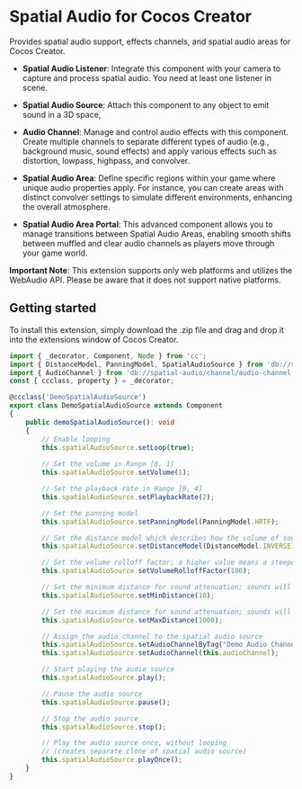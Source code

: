 # Spatial Audio for Cocos Creator

Provides spatial audio support, effects channels, and spatial audio areas for Cocos Creator.

- **Spatial Audio Listener**: Integrate this component with your camera to capture and process spatial audio. You need at least one listener in scene.

- **Spatial Audio Source**: Attach this component to any object to emit sound in a 3D space,

- **Audio Channel**: Manage and control audio effects with this component. Create multiple channels to separate different types of audio (e.g., background music, sound effects) and apply various effects such as distortion, lowpass, highpass, and convolver.

- **Spatial Audio Area**: Define specific regions within your game where unique audio properties apply. For instance, you can create areas with distinct convolver settings to simulate different environments, enhancing the overall atmosphere.

- **Spatial Audio Area Portal**: This advanced component allows you to manage transitions between Spatial Audio Areas, enabling smooth shifts between muffled and clear audio channels as players move through your game world.

**Important Note**: This extension supports only web platforms and utilizes the WebAudio API. Please be aware that it does not support native platforms.

## Getting started

To install this extension, simply download the .zip file and drag and drop it into the extensions window of Cocos Creator.


```ts
import { _decorator, Component, Node } from 'cc';
import { DistanceModel, PanningModel, SpatialAudioSource } from 'db://spatial-audio/spatial-audio-source';
import { AudioChannel } from 'db://spatial-audio/channel/audio-channel';
const { ccclass, property } = _decorator;

@ccclass('DemoSpatialAudioSource')
export class DemoSpatialAudioSource extends Component 
{
    public demoSpatialAudioSource(): void
    {
        // Enable looping
        this.spatialAudioSource.setLoop(true);
        
        // Set the volume in Range [0, 1]
        this.spatialAudioSource.setVolume(1);

        // Set the playback rate in Range [0, 4]
        this.spatialAudioSource.setPlaybackRate(2);

        // Set the panning model 
        this.spatialAudioSource.setPanningModel(PanningModel.HRTF);

        // Set the distance model which describes how the volume of sound decreases with distance
        this.spatialAudioSource.setDistanceModel(DistanceModel.INVERSE);

        // Set the volume rolloff factor; a higher value means a steeper decrease in volume with distance
        this.spatialAudioSource.setVolumeRolloffFactor(100);

        // Set the minimum distance for sound attenuation; sounds will be at full volume within this distance
        this.spatialAudioSource.setMinDistance(10);

        // Set the maximum distance for sound attenuation; sounds will be inaudible beyond this distance
        this.spatialAudioSource.setMaxDistance(1000);

        // Assign the audio channel to the spatial audio source
        this.spatialAudioSource.setAudioChannelByTag("Demo Audio Channel");
        this.spatialAudioSource.setAudioChannel(this.audioChannel);

        // Start playing the audio source
        this.spatialAudioSource.play();

        // Pause the audio source
        this.spatialAudioSource.pause();

        // Stop the audio source
        this.spatialAudioSource.stop();

        // Play the audio source once, without looping 
        // (creates separate clone of spatial audio source)
        this.spatialAudioSource.playOnce();
    }
}
```